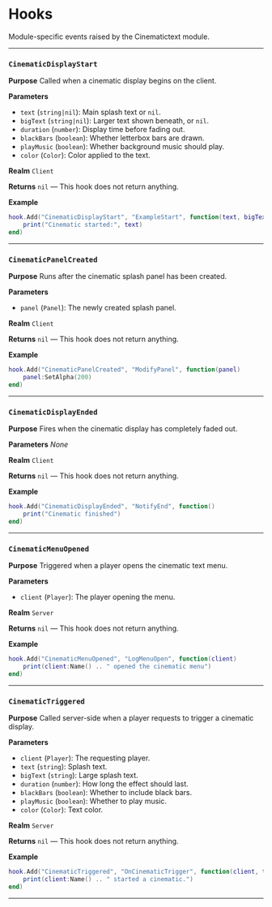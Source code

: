 # Hooks
Module-specific events raised by the Cinematictext module.

---
### `CinematicDisplayStart`

**Purpose**
Called when a cinematic display begins on the client.

**Parameters**
* `text` (`string|nil`): Main splash text or `nil`.
* `bigText` (`string|nil`): Larger text shown beneath, or `nil`.
* `duration` (`number`): Display time before fading out.
* `blackBars` (`boolean`): Whether letterbox bars are drawn.
* `playMusic` (`boolean`): Whether background music should play.
* `color` (`Color`): Color applied to the text.

**Realm**
`Client`

**Returns**
`nil` — This hook does not return anything.

**Example**
```lua
hook.Add("CinematicDisplayStart", "ExampleStart", function(text, bigText, duration, blackBars, playMusic, color)
    print("Cinematic started:", text)
end)
```

---

### `CinematicPanelCreated`

**Purpose**
Runs after the cinematic splash panel has been created.

**Parameters**
* `panel` (`Panel`): The newly created splash panel.

**Realm**
`Client`

**Returns**
`nil` — This hook does not return anything.

**Example**
```lua
hook.Add("CinematicPanelCreated", "ModifyPanel", function(panel)
    panel:SetAlpha(200)
end)
```

---

### `CinematicDisplayEnded`

**Purpose**
Fires when the cinematic display has completely faded out.

**Parameters**
_None_

**Realm**
`Client`

**Returns**
`nil` — This hook does not return anything.

**Example**
```lua
hook.Add("CinematicDisplayEnded", "NotifyEnd", function()
    print("Cinematic finished")
end)
```

---

### `CinematicMenuOpened`

**Purpose**
Triggered when a player opens the cinematic text menu.

**Parameters**
* `client` (`Player`): The player opening the menu.

**Realm**
`Server`

**Returns**
`nil` — This hook does not return anything.

**Example**
```lua
hook.Add("CinematicMenuOpened", "LogMenuOpen", function(client)
    print(client:Name() .. " opened the cinematic menu")
end)
```

---

### `CinematicTriggered`

**Purpose**
Called server-side when a player requests to trigger a cinematic display.

**Parameters**
* `client` (`Player`): The requesting player.
* `text` (`string`): Splash text.
* `bigText` (`string`): Large splash text.
* `duration` (`number`): How long the effect should last.
* `blackBars` (`boolean`): Whether to include black bars.
* `playMusic` (`boolean`): Whether to play music.
* `color` (`Color`): Text color.

**Realm**
`Server`

**Returns**
`nil` — This hook does not return anything.

**Example**
```lua
hook.Add("CinematicTriggered", "OnCinematicTrigger", function(client, text, bigText, duration, blackBars, playMusic, color)
    print(client:Name() .. " started a cinematic.")
end)
```

---
